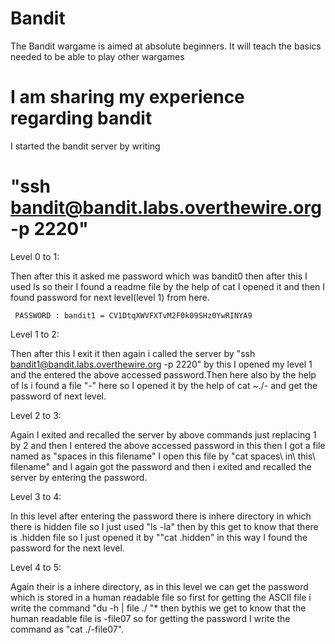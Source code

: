 # Bandit

The Bandit wargame is aimed at absolute beginners. 
It will teach the basics needed to be able to play other wargames




# I am sharing my experience regarding bandit

I started the bandit server by writing

# "ssh bandit@bandit.labs.overthewire.org -p 2220"

Level 0 to 1:

Then after this it asked me password which was bandit0 then after this I used ls so their I found a readme file by the help of cat I opened it and then I found password for next level(level 1) from here.

     PASSWORD : bandit1 = CV1DtqXWVFXTvM2F0k09SHz0YwRINYA9

Level 1 to 2:

Then after this I exit it then again i called the server by "ssh bandit1@bandit.labs.overthewire.org -p 2220" by this I opened my level 1 and the entered the above accessed password.Then here also by the help of ls i found a file "-" here so I opened it by the help of cat ~./- and get the password of next level.

Level 2 to 3:

Again I exited and recalled the server by above commands just replacing 1 by 2 and then I entered the above accessed password in this then I got a file named as "spaces in this filename" I open this file by "cat spaces\ in\ this\ filename" and I again got the password and then i exited and recalled the server by entering the password.

Level 3 to 4:

In this level after entering the password there is inhere directory in which there is hidden file so I just used "ls -la" then by this get to know that there is .hidden file so I just opened it by ""cat .hidden" in this way I found the password for the next level.

Level 4 to 5:

Again their is a inhere directory, as in this level we can get the password which is stored in a human readable file so first for getting the ASCII file i write the command "du -h | file ./ "* then bythis we get to know that the human readable file is -file07 so for getting the password I write the command as "cat ./-file07".
